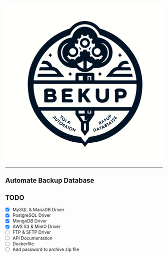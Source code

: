 ![Bekup](docs/bekup-dall-e.webp)

---

## **Automate Backup Database**

## TODO 

- [x] MySQL & MariaDB Driver
- [x] PostgreSQL Driver
- [x] MongoDB Driver
- [x] AWS S3 & MinIO Driver
- [ ] FTP & SFTP Driver
- [ ] API Documentation
- [ ] Dockerfile
- [ ] Add password to archive zip file